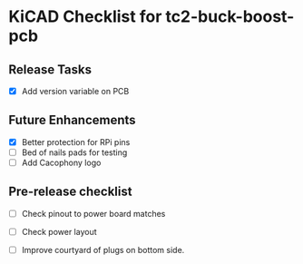 # KiCAD Checklist for tc2-buck-boost-pcb

## Release Tasks
- [x] Add version variable on PCB

## Future Enhancements
- [x] Better protection for RPi pins
- [ ] Bed of nails pads for testing
- [ ] Add Cacophony logo

## Pre-release checklist
- [ ] Check pinout to power board matches
- [ ] Check power layout
- [ ] Improve courtyard of plugs on bottom side.

